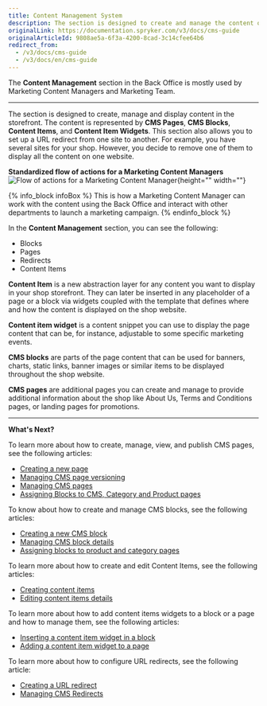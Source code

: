 ```yaml
---
title: Content Management System
description: The section is designed to create and manage the content of your shop in the Back Office.
originalLink: https://documentation.spryker.com/v3/docs/cms-guide
originalArticleId: 9808ae5a-6f3a-4200-8cad-3c14cfee64b6
redirect_from:
  - /v3/docs/cms-guide
  - /v3/docs/en/cms-guide
---
```


The **Content Management** section in the Back Office is mostly used by Marketing Content Managers and Marketing Team.
***
The section is designed to create, manage and display content in the storefront. The content is represented by **CMS Pages**, **CMS Blocks**, **Content Items**, and **Content Item Widgets**. This section also allows you to set up a URL redirect from one site to another. For example, you have several sites for your shop. However, you decide to remove one of them to display all the content on one website. 

**Standardized flow of actions for a Marketing Content Managers**
![Flow of actions for a Marketing Content Manager](https://spryker.s3.eu-central-1.amazonaws.com/docs/User+Guides/Back+Office+User+Guides/Content+Management+System/content-management-section.png){height="" width=""}

{% info_block infoBox %}
This is how a Marketing Content Manager can work with the content using the Back Office and interact with other departments to launch a marketing campaign.
{% endinfo_block %}

In the **Content Management** section, you can see the following:

* Blocks
* Pages
* Redirects
* Content Items

**Content Item** is a new abstraction layer for any content you want to display in your shop storefront. They can later be inserted in any placeholder of a page or a block via widgets coupled with the template that defines where and how the content is displayed on the shop website.

**Content item widget** is a content snippet you can use to display the page content that can be, for instance, adjustable to some specific marketing events. 

**CMS blocks** are parts of the page content that can be used for banners, charts, static links, banner images or similar items to be displayed throughout the shop website. 

**CMS pages** are additional pages you can create and manage to provide additional information about the shop like About Us, Terms and Conditions pages, or landing pages for promotions. 

***
**What's Next?**

To learn more about how to create, manage, view, and publish CMS pages, see the following articles:

* [Creating a new page](/docs/scos/user/user-guides/201907.0/back-office-user-guide/content-management/pages/creating-a-cms-page.html) 
* [Managing CMS page versioning](/docs/scos/user/user-guides/201907.0/back-office-user-guide/content-management/pages/cms-pages-versioning.html) 
* [Managing CMS pages](/docs/scos/user/user-guides/201907.0/back-office-user-guide/content-management/pages/managing-cms-pages.html)
* [Assigning Blocks to CMS, Category and Product pages](/docs/scos/user/user-guides/201907.0/back-office-user-guide/content-management/pages/assigning-blocks-to-category-and-product-pages.html)

To know about how to create and manage CMS blocks, see the following articles:

* [Creating a new CMS block](/docs/scos/user/user-guides/201907.0/back-office-user-guide/content-management/blocks/creating-a-cms-block.html)
* [Managing CMS block details](/docs/scos/user/user-guides/201907.0/back-office-user-guide/content-management/blocks/managing-cms-blocks.html)
* [Assigning blocks to product and category pages](/docs/scos/user/user-guides/201907.0/back-office-user-guide/content-management/blocks/assigning-blocks-to-category-or-product-pages.html)

To learn more about how to create and edit Content Items, see the following articles:

* [Creating content items](/docs/scos/user/user-guides/201907.0/back-office-user-guide/content-management/content-items/creating-content-items.html)
* [Editing content items details](/docs/scos/user/user-guides/201907.0/back-office-user-guide/content-management/content-items/editing-content-items.html)

To learn more about how to add content items widgets to a block or a page and how to manage them, see the following articles:

* [Inserting a content item widget in a block](/docs/scos/user/user-guides/201907.0/back-office-user-guide/content-management/content-item-widgets/adding-content-item-widgets-to-pages-and-blocks.html#adding-content-item-widgets-to-blocks)
* [Adding a content item widget to a page](/docs/scos/user/user-guides/201907.0/back-office-user-guide/content-management/content-item-widgets/adding-content-item-widgets-to-pages-and-blocks.html#adding-content-item-widgets-to-pages)

To learn more about how to configure URL redirects, see the following article:

* [Creating a URL redirect](/docs/scos/user/user-guides/201907.0/back-office-user-guide/content-management/redirects/creating-cms-redirects.html)
* [Managing CMS Redirects](/docs/scos/user/user-guides/201907.0/back-office-user-guide/content-management/redirects/managing-cms-redirects.html)
